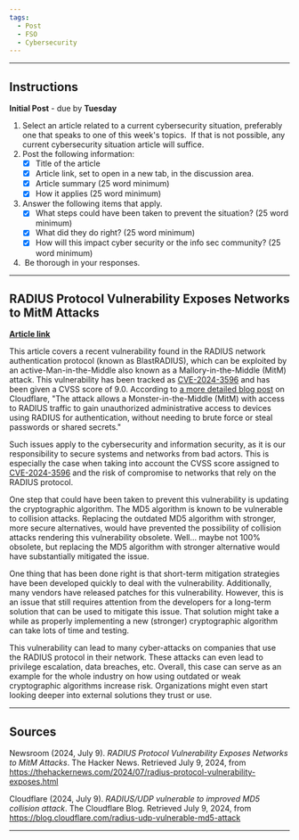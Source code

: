 ```yaml
---
tags:
  - Post
  - FSO
  - Cybersecurity
---
```

___
## Instructions
**Initial Post** - due by **Tuesday**
1. Select an article related to a current cybersecurity situation, preferably one that speaks to one of this week's topics.  If that is not possible, any current cybersecurity situation article will suffice.
2. Post the following information:
	- [x] Title of the article
	- [x] Article link, set to open in a new tab, in the discussion area.
	- [x] Article summary (25 word minimum)
	- [x] How it applies (25 word minimum)
3. Answer the following items that apply.
	- [x] What steps could have been taken to prevent the situation? (25 word minimum)
	- [x] What did they do right? (25 word minimum)
	- [x] How will this impact cyber security or the info sec community? (25 word minimum)
4.  Be thorough in your responses.
___
## RADIUS Protocol Vulnerability Exposes Networks to MitM Attacks
[**Article link**](https://thehackernews.com/2024/07/radius-protocol-vulnerability-exposes.html)

This article covers a recent vulnerability found in the RADIUS network authentication protocol (known as BlastRADIUS), which can be exploited by an active-Man-in-the-Middle also known as a Mallory-in-the-Middle (MitM) attack. This vulnerability has been tracked as [CVE-2024-3596](https://nvd.nist.gov/vuln/detail/CVE-2024-3596) and has been given a CVSS score of 9.0. According to [a more detailed blog post](https://blog.cloudflare.com/radius-udp-vulnerable-md5-attack#:~:text=The%20attack%20allows%20a%20Monster%2Din%2Dthe%2DMiddle%20(MitM)%20with%20access%20to%20RADIUS%20traffic%20to%20gain%20unauthorized%20administrative%20access%20to%20devices%20using%20RADIUS%20for%20authentication%2C%20without%20needing%20to%20brute%20force%20or%20steal%20passwords%20or%20shared%20secrets.) on Cloudflare, "The attack allows a Monster-in-the-Middle (MitM) with access to RADIUS traffic to gain unauthorized administrative access to devices using RADIUS for authentication, without needing to brute force or steal passwords or shared secrets."

Such issues apply to the cybersecurity and information security, as it is our responsibility to secure systems and networks from bad actors. This is especially the case when taking into account the CVSS score assigned to [CVE-2024-3596](https://nvd.nist.gov/vuln/detail/CVE-2024-3596) and the risk of compromise to networks that rely on the RADIUS protocol.

One step that could have been taken to prevent this vulnerability is updating the cryptographic algorithm. The MD5 algorithm is known to be vulnerable to collision attacks. Replacing the outdated MD5 algorithm with stronger, more secure alternatives, would have prevented the possibility of collision attacks rendering this vulnerability obsolete. Well... maybe not 100% obsolete, but replacing the MD5 algorithm with stronger alternative would have substantially mitigated the issue.

One thing that has been done right is that short-term mitigation strategies have been developed quickly to deal with the vulnerability. Additionally, many vendors have released patches for this vulnerability. However, this is an issue that still requires attention from the developers for a long-term solution that can be used to mitigate this issue. That solution might take a while as properly implementing a new (stronger) cryptographic algorithm can take lots of time and testing.

This vulnerability can lead to many cyber-attacks on companies that use the RADIUS protocol in their network. These attacks can even lead to privilege escalation, data breaches, etc. Overall, this case can serve as an example for the whole industry on how using outdated or weak cryptographic algorithms increase risk. Organizations might even start looking deeper into external solutions they trust or use.
___
## Sources
Newsroom (2024, July 9). _RADIUS Protocol Vulnerability Exposes Networks to MitM Attacks_. The Hacker News. Retrieved July 9, 2024, from https://thehackernews.com/2024/07/radius-protocol-vulnerability-exposes.html

Cloudflare (2024, July 9). _RADIUS/UDP vulnerable to improved MD5 collision attack_. The Cloudflare Blog. Retrieved July 9, 2024, from https://blog.cloudflare.com/radius-udp-vulnerable-md5-attack
___